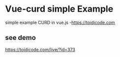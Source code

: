 # Vue-curd simple Example
simple example CURD in vue.js -https://toidicode.com
## see demo
https://toidicode.com/live/?id=373
